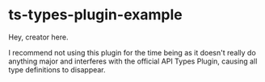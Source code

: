 # ts-types-plugin-example

Hey, creator here.

I recommend not using this plugin for the time being as it doesn't really do anything major and interferes with the official API Types Plugin, causing all type definitions to disappear.
